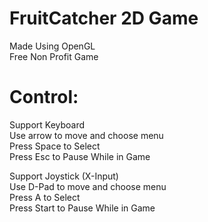 # FruitCatcher 2D Game 
 Made Using OpenGL  
 Free Non Profit Game

# Control:
 Support Keyboard  
 Use arrow to move and choose menu  
 Press Space to Select  
 Press Esc to Pause While in Game  
  
 Support Joystick (X-Input)  
 Use D-Pad to move and choose menu  
 Press A to Select  
 Press Start to Pause While in Game

